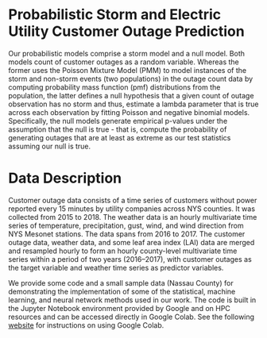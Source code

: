 # Probabilistic Storm and Electric Utility Customer Outage Prediction 
Our probabilistic models comprise a storm model and a null model. Both models count of customer outages as a random variable. Whereas the former uses the Poisson Mixture Model (PMM) to model instances of the storm and non-storm events (two populations) in the outage count data by computing 
probability mass function (pmf) distributions from the population, the latter defines a null hypothesis that a given count of outage observation has no storm  and thus, estimate a lambda parameter that is true across each observation by fitting Poisson and negative binomial models. 
Specifically, the null models generate empirical p-values under the assumption that the null is true - that is, compute the probability of generating outages that are at least as extreme as our test statistics assuming our null is true. 

# Data Description
Customer outage data consists of a time series of customers without power reported every 15 minutes by utility companies across NYS counties. It was collected from 2015 to 2018. The weather data is an hourly multivariate time series of temperature, precipitation, gust, wind, and wind direction from NYS Mesonet stations. The data spans from 2016 to 2017. The customer outage data, weather data, and some leaf area index (LAI) data are merged and resampled hourly to form an hourly county-level multivariate time series within a period of two years (2016–2017), with customer outages as the target variable and weather time series as predictor variables.

We provide some code and a small sample data (Nassau County) for demonstrating the implementation of some of the statistical, machine learning, and neural network methods used in our work. The code is built in the Jupyter Notebook environment provided by Google and on HPC resources and can be accessed directly in Google Colab. See the following [website](https://colab.research.google.com/) for instructions on using Google Colab.
